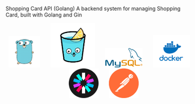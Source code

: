 Shopping Card API (Golang)
A backend system for managing Shopping Card, built with Golang and Gin

<p align="center">
  <img src="images/go.png" width="85" />
  &nbsp;&nbsp;&nbsp;&nbsp;&nbsp;
  <img src="images/gin.png" width="120" />
  &nbsp;&nbsp;&nbsp;&nbsp;&nbsp;
  <img src="images/mysql.png" width="100" />
  &nbsp;&nbsp;&nbsp;&nbsp;&nbsp;
  <img src="images/docker.png" width="100" />
  &nbsp;&nbsp;&nbsp;&nbsp;&nbsp;
  <img src="images/jwt.png" width="80" />
  &nbsp;&nbsp;&nbsp;&nbsp;&nbsp;
  <img src="images/post.png" width="80" />
</p>
